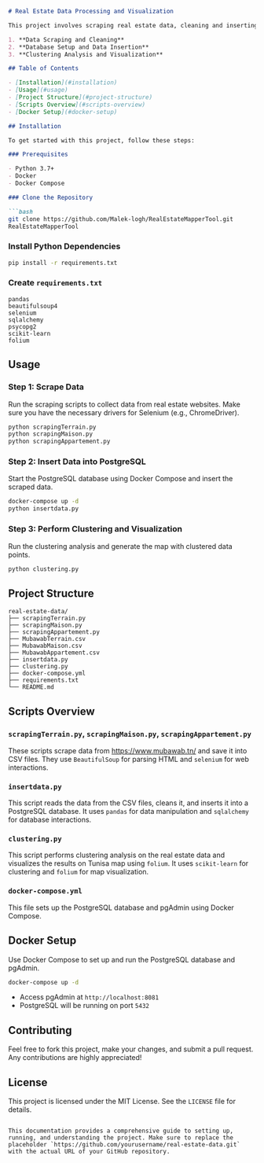 ```markdown
# Real Estate Data Processing and Visualization

This project involves scraping real estate data, cleaning and inserting it into a PostgreSQL database, and performing clustering analysis with visualization on a map. The main components of the project are:

1. **Data Scraping and Cleaning**
2. **Database Setup and Data Insertion**
3. **Clustering Analysis and Visualization**

## Table of Contents

- [Installation](#installation)
- [Usage](#usage)
- [Project Structure](#project-structure)
- [Scripts Overview](#scripts-overview)
- [Docker Setup](#docker-setup)

## Installation

To get started with this project, follow these steps:

### Prerequisites

- Python 3.7+
- Docker
- Docker Compose

### Clone the Repository

```bash
git clone https://github.com/Malek-logh/RealEstateMapperTool.git
RealEstateMapperTool
```

### Install Python Dependencies

```bash
pip install -r requirements.txt
```

### Create `requirements.txt`

```text
pandas
beautifulsoup4
selenium
sqlalchemy
psycopg2
scikit-learn
folium
```

## Usage

### Step 1: Scrape Data

Run the scraping scripts to collect data from real estate websites. Make sure you have the necessary drivers for Selenium (e.g., ChromeDriver).

```bash
python scrapingTerrain.py
python scrapingMaison.py
python scrapingAppartement.py
```

### Step 2: Insert Data into PostgreSQL

Start the PostgreSQL database using Docker Compose and insert the scraped data.

```bash
docker-compose up -d
python insertdata.py
```

### Step 3: Perform Clustering and Visualization

Run the clustering analysis and generate the map with clustered data points.

```bash
python clustering.py
```

## Project Structure

```
real-estate-data/
├── scrapingTerrain.py
├── scrapingMaison.py
├── scrapingAppartement.py
├── MubawabTerrain.csv
├── MubawabMaison.csv
├── MubawabAppartement.csv
├── insertdata.py
├── clustering.py
├── docker-compose.yml
├── requirements.txt
└── README.md
```

## Scripts Overview

### `scrapingTerrain.py`, `scrapingMaison.py`, `scrapingAppartement.py`

These scripts scrape data from https://www.mubawab.tn/ and save it into CSV files. They use `BeautifulSoup` for parsing HTML and `selenium` for web interactions.

### `insertdata.py`

This script reads the data from the CSV files, cleans it, and inserts it into a PostgreSQL database. It uses `pandas` for data manipulation and `sqlalchemy` for database interactions.

### `clustering.py`

This script performs clustering analysis on the real estate data and visualizes the results on Tunisa map using `folium`. It uses `scikit-learn` for clustering and `folium` for map visualization.

### `docker-compose.yml`

This file sets up the PostgreSQL database and pgAdmin using Docker Compose.

## Docker Setup

Use Docker Compose to set up and run the PostgreSQL database and pgAdmin.

```bash
docker-compose up -d
```

- Access pgAdmin at `http://localhost:8081`
- PostgreSQL will be running on port `5432`

## Contributing

Feel free to fork this project, make your changes, and submit a pull request. Any contributions are highly appreciated!

## License

This project is licensed under the MIT License. See the `LICENSE` file for details.
```

This documentation provides a comprehensive guide to setting up, running, and understanding the project. Make sure to replace the placeholder `https://github.com/yourusername/real-estate-data.git` with the actual URL of your GitHub repository.
